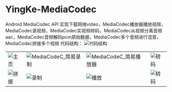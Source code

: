 # YingKe-MediaCodec
Android MediaCodec API 实现下载网络video，MediaCodec播放器播放视频，MediaCodec录视频，MediaCodec实视频转码，MediaCodec从视频分离音频aac，MediaCodec音频解码pcm原始数据，MediaCodec多个音频进行混音，MediaCodec拼接多个视频
代码结构：
![代码结构](https://github.com/tuke0919/YingKe-MediaCodec/blob/master/app/src/snapshot/%E4%BB%A3%E7%A0%81%E7%BB%93%E6%9E%84.jpg)

|||||
|---|---|---|---|
|![主页](https://github.com/tuke0919/YingKe-MediaCodec/blob/master/app/src/snapshot/%E4%B8%BB%E9%A1%B5.jpg)|![MediaCodeC_简易录制](https://github.com/tuke0919/YingKe-MediaCodec/blob/master/app/src/snapshot/%E5%BD%95%E5%83%8F1.jpg)|![MediaCodeC_简易播放器](https://github.com/tuke0919/YingKe-MediaCodec/blob/master/app/src/snapshot/%E6%92%AD%E6%94%BE%E5%99%A8.jpg)|![转码](https://github.com/tuke0919/YingKe-MediaCodec/blob/master/app/src/snapshot/%E8%BD%AC%E7%A0%811.jpg)|
|![拼接](https://github.com/tuke0919/YingKe-MediaCodec/blob/master/app/src/snapshot/%E6%8B%BC%E6%8E%A5.jpg)|![录制](https://github.com/tuke0919/YingKe-MediaCodec/blob/master/app/src/snapshot/%E5%BD%95%E5%83%8F.jpg)|![播放](https://github.com/tuke0919/YingKe-MediaCodec/blob/master/app/src/snapshot/%E6%92%AD%E6%94%BE%E5%99%A81.jpg)|![转码](https://github.com/tuke0919/YingKe-MediaCodec/blob/master/app/src/snapshot/%E8%BD%AC%E7%A0%81.jpg)|